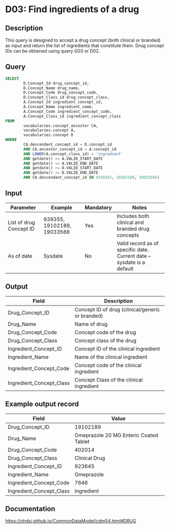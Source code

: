 <!---
Group:drug
Name:D03 Find ingredients of a drug
Author: Alberto Labarga
CDM Version: 5.4
-->

# D03: Find ingredients of a drug

## Description
This query is designed to accept a drug concept (both clinical or branded) as input and return the list of ingredients that constitute them. Drug concept IDs can be obtained using query G03 or D02.

## Query
```sql
SELECT
        D.Concept_Id drug_concept_id,
        D.Concept_Name drug_name,
        D.Concept_Code drug_concept_code,
        D.Concept_Class_id drug_concept_class,
        A.Concept_Id ingredient_concept_id,
        A.Concept_Name ingredient_name,
        A.Concept_Code ingredient_concept_code,
        A.Concept_Class_id ingredient_concept_class
FROM
        vocabularies.concept_ancestor CA,
        vocabularies.concept A,
        vocabularies.concept D
WHERE
        CA.descendant_concept_id = D.concept_id
        AND CA.ancestor_concept_id = A.concept_id
        AND LOWER(A.concept_class_id) = 'ingredient'
        AND getdate() >= A.VALID_START_DATE
        AND getdate() <= A.VALID_END_DATE
        AND getdate() >= D.VALID_START_DATE
        AND getdate() <= D.VALID_END_DATE
        AND CA.descendant_concept_id IN (939355, 19102189, 19033566)
```

## Input

|  Parameter |  Example |  Mandatory |  Notes |
| --- | --- | --- | --- |
|  List of drug Concept ID |  939355, 19102189, 19033566 |  Yes | Includes both clinical and branded drug concepts |
|  As of date |  Sysdate |  No | Valid record as of specific date. Current date – sysdate is a default |

## Output

|  Field |  Description |
| --- | --- |
|  Drug_Concept_ID |  Concept ID of drug (clinical/generic or branded) |
|  Drug_Name |  Name of drug |
|  Drug_Concept_Code |  Concept code of the drug |
|  Drug_Concept_Class |  Concept class of the drug |
|  Ingredient_Concept_ID |  Concept ID of the clinical ingredient |
|  Ingredient_Name |  Name of the clinical ingredient |
|  Ingredient_Concept_Code |  Concept code of the clinical ingredient |
|  Ingredient_Concept_Class |  Concept Class of the clinical ingredient |

## Example output record

| Field |  Value |
| --- | --- |
|  Drug_Concept_ID |  19102189 |
|  Drug_Name |  Omeprazole 20 MG Enteric Coated Tablet |
|  Drug_Concept_Code |  402014 |
|  Drug_Concept_Class |  Clinical Drug |
|  Ingredient_Concept_ID |  923645 |
|  Ingredient_Name |  Omeprazole |
|  Ingredient_Concept_Code |  7646 |
|  Ingredient_Concept_Class |  Ingredient |



## Documentation
https://ohdsi.github.io/CommonDataModel/cdm54.html#DRUG
